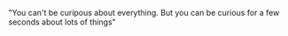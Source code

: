 "You can't be curipous about everything. But you can be curious for a few seconds about lots of things"